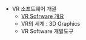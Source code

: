 * VR 소프트웨어 개괄
    * [VR Sofrware 개요](intro/vr_sw_intro.md)
    * VR의 세계 : 3D Graphics 
    * VR Software 개발도구